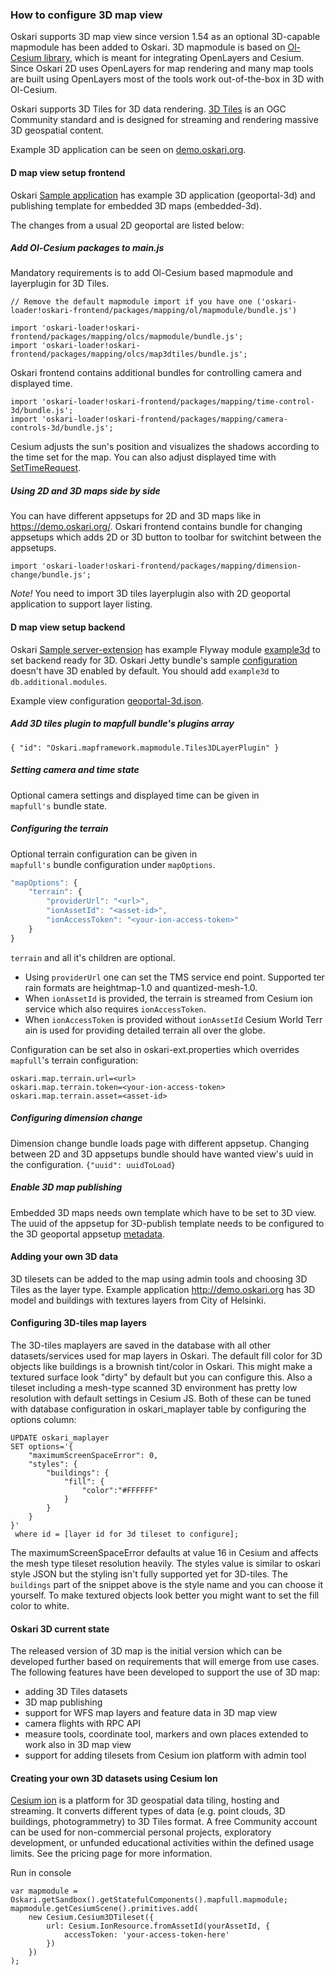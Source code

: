 ### How to configure 3D map view

Oskari supports 3D map view since version 1.54 as an optional 3D-capable mapmodule has been added to Oskari. 3D mapmodule is based on [Ol-Cesium library](https://openlayers.org/ol-cesium/), which is meant for integrating OpenLayers and Cesium. Since Oskari 2D uses OpenLayers for map rendering and many map tools are built using OpenLayers most of the tools work out-of-the-box in 3D with Ol-Cesium.

Oskari supports 3D Tiles for 3D data rendering. [3D Tiles](https://www.opengeospatial.org/standards/3DTiles) is an OGC Community standard and is designed for streaming and rendering massive 3D geospatial content.

Example 3D application can be seen on [demo.oskari.org](https://demo.oskari.org/3d).

#### D map view setup frontend

Oskari [Sample application](https://github.com/oskariorg/sample-application) has example 3D application (geoportal-3d) and publishing template for embedded 3D maps (embedded-3d).

The changes from a usual 2D geoportal are listed below:

##### Add Ol-Cesium packages to main.js

Mandatory requirements is to add Ol-Cesium based mapmodule and layerplugin for 3D Tiles.

```
// Remove the default mapmodule import if you have one ('oskari-loader!oskari-frontend/packages/mapping/ol/mapmodule/bundle.js')

import 'oskari-loader!oskari-frontend/packages/mapping/olcs/mapmodule/bundle.js';
import 'oskari-loader!oskari-frontend/packages/mapping/olcs/map3dtiles/bundle.js';

```

Oskari frontend contains additional bundles for controlling camera and displayed time.
```
import 'oskari-loader!oskari-frontend/packages/mapping/time-control-3d/bundle.js';
import 'oskari-loader!oskari-frontend/packages/mapping/camera-controls-3d/bundle.js';
```
Cesium adjusts the sun's position and visualizes the shadows according to the time set for the map. You can also adjust displayed time with [SetTimeRequest](https://oskari.org/api/requests#unreleased/mapping/mapmodule/request/SetTimeRequest.md).

##### Using 2D and 3D maps side by side

You can have different appsetups for 2D and 3D maps like in https://demo.oskari.org/. Oskari frontend contains bundle for changing appsetups which adds 2D or 3D button to toolbar for switchint between the appsetups.
```
import 'oskari-loader!oskari-frontend/packages/mapping/dimension-change/bundle.js';
```
*Note!* You need to import 3D tiles layerplugin also with 2D geoportal application to support layer listing.

#### D map view setup backend

Oskari [Sample server-extension](https://github.com/oskariorg/sample-server-extension) has example Flyway module [example3d](https://github.com/oskariorg/sample-server-extension/tree/master/app-resources/src/main/java/flyway/example3d) to set backend ready for 3D. Oskari Jetty bundle's sample [configuration](https://github.com/oskariorg/sample-configs/blob/master/jetty-9/oskari-server/resources/oskari-ext.properties) doesn't have 3D enabled by default. You should add `example3d` to `db.additional.modules`.

Example view configuration [geoportal-3d.json](https://github.com/oskariorg/sample-server-extension/blob/master/app-resources/src/main/resources/json/views/geoportal-3d.json).

##### Add 3D tiles plugin to mapfull bundle's plugins array

`{ "id": "Oskari.mapframework.mapmodule.Tiles3DLayerPlugin" }`

##### Setting camera and time state

Optional camera settings and displayed time can be given in `mapfull's` bundle state.

##### Configuring the terrain

Optional terrain configuration can be given in `mapfull's` bundle configuration under `mapOptions`.

```javascript
"mapOptions": {
    "terrain": {
        "providerUrl": "<url>",
        "ionAssetId": "<asset-id>",
        "ionAccessToken": "<your-ion-access-token>"
    }
}
```
`terrain` and all it's children are optional. 
 - Using `providerUrl` one can set the TMS service end point. Supported terrain formats are heightmap-1.0 and quantized-mesh-1.0. 
 - When `ionAssetId` is provided, the terrain is streamed from Cesium ion service which also requires `ionAccessToken`. 
 - When `ionAccessToken` is provided without `ionAssetId` Cesium World Terrain is used for providing detailed terrain all over the globe.

Configuration can be set also in oskari-ext.properties which overrides `mapfull`'s terrain configuration:

    oskari.map.terrain.url=<url>
    oskari.map.terrain.token=<your-ion-access-token>
    oskari.map.terrain.asset=<asset-id>

##### Configuring dimension change

Dimension change bundle loads page with different appsetup. Changing between 2D and 3D appsetups bundle should have wanted view's uuid in the configuration.
`{"uuid": uuidToLoad}`

##### Enable 3D map publishing

Embedded 3D maps needs own template which have to be set to 3D view. The uuid of the appsetup for 3D-publish template needs to be configured to the 3D geoportal appsetup [metadata](https://github.com/oskariorg/sample-server-extension/blob/1.3.0/app-resources/src/main/java/flyway/example3d/V1_1__setup_3D_publishing.java).

#### Adding your own 3D data

3D tilesets can be added to the map using admin tools and choosing 3D Tiles as the layer type. Example application http://demo.oskari.org has 3D model and buildings with textures layers from City of Helsinki.

#### Configuring 3D-tiles map layers

The 3D-tiles maplayers are saved in the database with all other datasets/services used for map layers in Oskari.
The default fill color for 3D objects like buildings is a brownish tint/color in Oskari. This might make a textured surface look "dirty" by default but you can configure this. Also a tileset including a mesh-type scanned 3D environment has pretty low resolution with default settings in Cesium JS. Both of these can be tuned with database configuration in oskari_maplayer table by configuring the options column:

```
UPDATE oskari_maplayer
SET options='{
    "maximumScreenSpaceError": 0,
    "styles": {
        "buildings": {
            "fill": {
                "color":"#FFFFFF"
            }
        }
    }
}'
 where id = [layer id for 3d tileset to configure];
```

The maximumScreenSpaceError defaults at value 16 in Cesium and affects the mesh type tileset resolution heavily.
The styles value is similar to oskari style JSON but the styling isn't fully supported yet for 3D-tiles. The `buildings` part of the snippet above is the style name and you can choose it yourself. To make textured objects look better you might want to set the fill color to white.

#### Oskari 3D current state

The released version of 3D map is the initial version which can be developed further based on requirements that will emerge from use cases. The following features have been developed to support the use of 3D map:

* adding 3D Tiles datasets
* 3D map publishing
* support for WFS map layers and feature data in 3D map view
* camera flights with RPC API
* measure tools, coordinate tool, markers and own places extended to work also in 3D map view
* support for adding tilesets from Cesium ion platform with admin tool

#### Creating your own 3D datasets using Cesium Ion

[Cesium ion](https://cesium.com/cesium-ion/) is a platform for 3D geospatial data tiling, hosting and streaming. It converts different types of data (e.g. point clouds, 3D buildings, photogrammetry) to 3D Tiles format. A free Community account can be used for non-commercial personal projects, exploratory development, or unfunded educational activities within the defined usage limits. See the pricing page for more information.

Run in console
```
var mapmodule = Oskari.getSandbox().getStatefulComponents().mapfull.mapmodule;
mapmodule.getCesiumScene().primitives.add(
    new Cesium.Cesium3DTileset({
        url: Cesium.IonResource.fromAssetId(yourAssetId, {
            accessToken: 'your-access-token-here'
        })
    })
);
```
